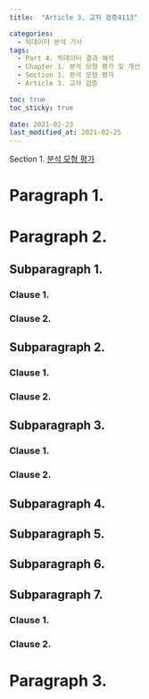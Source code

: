 ```yaml
---
title:  "Article 3. 교차 검증4113"

categories:
  - 빅데이터 분석 기사
tags: 
  - Part 4. 빅데이터 결과 해석
  - Chapter 1. 분석 모형 평가 및 개선
  - Section 1. 분석 모형 평가
  - Article 3. 교차 검증

toc: true
toc_sticky: true
 
date: 2021-02-23
last_modified_at: 2021-02-25
---
```


Section 1. [분석 모형 평가]()

# Paragraph 1.

# Paragraph 2.

## Subparagraph 1. 

### Clause 1. 

### Clause 2. 

## Subparagraph 2. 

### Clause 1. 

### Clause 2.

## Subparagraph 3. 

### Clause 1. 

### Clause 2. 

## Subparagraph 4. 

## Subparagraph 5. 

## Subparagraph 6. 

## Subparagraph 7. 

### Clause 1. 

### Clause 2. 

# Paragraph 3.

